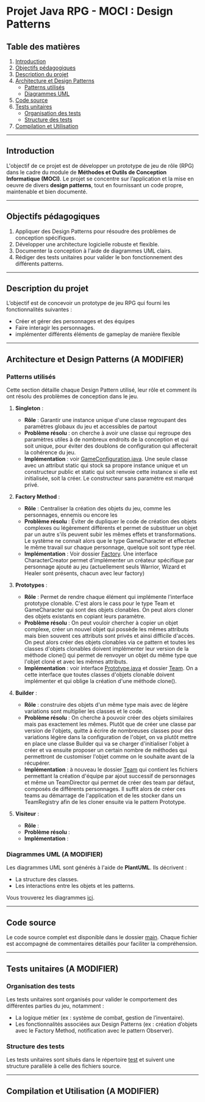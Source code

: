 # Projet Java RPG - MOCI : Design Patterns

## Table des matières
1. [Introduction](#introduction)
2. [Objectifs pédagogiques](#objectifs-pédagogiques)
3. [Description du projet](#description-du-projet)
4. [Architecture et Design Patterns](#architecture-et-design-patterns)
   - [Patterns utilisés](#patterns-utilisés)
   - [Diagrammes UML](#diagrammes-uml)
5. [Code source](#code-source)
6. [Tests unitaires](#tests-unitaires)
   - [Organisation des tests](#organisation-des-tests)
   - [Structure des tests](#structure-des-tests)
7. [Compilation et Utilisation](#compilation-et-utilisation)


---

## Introduction
L'objectif de ce projet est de développer un prototype de jeu de rôle (RPG) dans le cadre du module de **Méthodes et Outils de Conception Informatique (MOCI)**. Le projet se concentre sur l’application et la mise en oeuvre de divers **design patterns**, tout en fournissant un code propre, maintenable et bien documenté.

---

## Objectifs pédagogiques
1. Appliquer des Design Patterns pour résoudre des problèmes de conception spécifiques.
2. Développer une architecture logicielle robuste et flexible.
3. Documenter la conception à l'aide de diagrammes UML clairs.
4. Rédiger des tests unitaires pour valider le bon fonctionnement des différents patterns.

---

## Description du projet
L’objectif est de concevoir un prototype de jeu RPG qui fourni les fonctionnalités suivantes :
- Créer et gérer des personnages et des équipes
- Faire interagir les personnages.
- implémenter différents éléments de gameplay de manière flexible

---

## Architecture et Design Patterns (A MODIFIER)

### Patterns utilisés
Cette section détaille chaque Design Pattern utilisé, leur rôle et comment ils ont résolu des problèmes de conception dans le jeu.

1. **Singleton** :
    - **Rôle** : Garantir une instance unique d'une classe regroupant des paramètres globaux du jeu et accessibles de partout
    - **Problème résolu** : on cherche à avoir une classe qui regroupe des paramètres utiles à de nombreux endroits de la conception et qui soit unique, pour éviter des doublons de configuration qui affecterait la cohérence du jeu.
    - **Implémentation** : voir [GameConfiguration.java](src/main/java/eu/telecomnancy/rpg/GameConfiguration.java). Une seule classe avec un attribut static qui stock sa propore instance unique et un constructeur public et static qui soit renvoie cette instance si elle est initialisée, soit la créer. Le constructeur sans paramètre est marqué privé.

2. **Factory Method** :
    - **Rôle** : Centraliser la création des objets du jeu, comme les personnages, ennemis ou encore les 
    - **Problème résolu** : Éviter de dupliquer le code de création des objets complexes ou légèrement différents et permet de substituer un objet par un autre s'ils peuvent subir les mêmes effets et transformations. Le système ne connait alors que le type GameCharacter et effectue le même travail sur chaque personnage, quelque soit sont type réel.
    - **Implémentation** : Voir dossier [Factory](src/main/java/eu/telecomnancy/rpg/characters/factory). Une interface CharacterCreator permet d'implémenter un créateur spécifique par personnage ajouté au jeu (actuellement seuls Warrior, Wizard et Healer sont présents, chacun avec leur factory)

3. **Prototypes** :
    - **Rôle** : Permet de rendre chaque élément qui implémente l'interface prototype clonable. C'est alors le cass pour le type Team et GameCharacter qui sont des objets clonables. On peut alors cloner des objets existants en copiant leurs paramètre.
    - **Problème résolu** : On peut vouloir chercher à copier un objet complexe, créer un nouvel objet qui possède les mêmes attributs mais bien souvent ces attributs sont privés et ainsi difficile d'accès. On peut alors créer des objets clonables via ce pattern et toutes les classes d'objets clonables doivent implémenter leur version de la méthode clone() qui permet de renvoyer un objet du même type que l'objet cloné et avec les mêmes attributs.
    - **Implémentation** : voir interface [Prototype.java](src/main/java/eu/telecomnancy/rpg/characters/factory) et dossier [Team](src/main/java/eu/telecomnancy/rpg/characters/factory). On a cette interface que toutes classes d'objets clonable doivent implémenter et qui oblige la création d'une méthode clone().

4. **Builder** :
    - **Rôle** : construire des objets d'un même type mais avec de légère variations sont multiplier les classes et le code.
    - **Problème résolu** : On cherche à pouvoir créer des objets similaires mais pas exactement les mêmes. Plutôt que de créer une classe par version de l'objets, quitte à écrire de nombreuses classes pour des variations légère dans la configuration de l'objet, on va plutôt mettre en place une classe Builder qui va se charger d'initialiser l'objet à créer et va ensuite proposer un certain nombre de méthodes qui permettront de customiser l'objet comme on le souhaite avant de la récupérer.
    - **Implémentation** : à nouveau le dossier [Team](src/main/java/eu/telecomnancy/rpg/characters/factory) qui contient les fichiers permettant la création d'équipe par ajout successif de personnages et même un TeamDirector qui permet de créer des team par défaut, composés de différents personnages. Il suffit alors de créer ces teams au démarrage de l'application et de les stocker dans un TeamRegistry afin de les cloner ensuite via le pattern Prototype.

5. **Visiteur** :
    - **Rôle** :
    - **Problème résolu** :
    - **Implémentation** :

### Diagrammes UML (A MODIFIER)
Les diagrammes UML sont générés à l'aide de **PlantUML**. Ils décrivent :
- La structure des classes.
- Les interactions entre les objets et les patterns.

Vous trouverez les diagrammes [ici](uml/).

---

## Code source
Le code source complet est disponible dans le dossier [main](src/main). Chaque fichier est accompagné de commentaires détaillés pour faciliter la compréhension.

---

## Tests unitaires (A MODIFIER)

### Organisation des tests
Les tests unitaires sont organisés pour valider le comportement des différentes parties du jeu, notamment :
- La logique métier (ex : système de combat, gestion de l’inventaire).
- Les fonctionnalités associées aux Design Patterns (ex : création d’objets avec le Factory Method, notification avec le pattern Observer).

### Structure des tests
Les tests unitaires sont situés dans le répertoire [test](src/test/) et suivent une structure parallèle à celle des fichiers source.

---

## Compilation et Utilisation (A MODIFIER)
